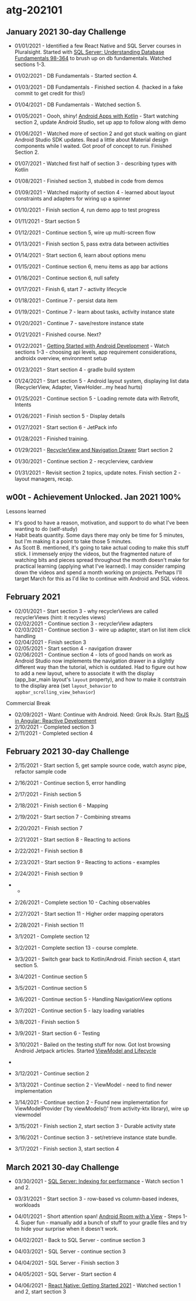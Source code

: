 # atg-202101

## January 2021 30-day Challenge

- 01/01/2021 - Identified a few React Native and SQL Server courses in Pluralsight. Started with [SQL Server: Understanding Database Fundamentals 98-364](https://app.pluralsight.com/library/courses/sqlserver-database-fundamentals/table-of-contents)
 to brush up on db fundamentals. Watched sections 1-3.
 - 01/02/2021 - DB Fundamentals - Started section 4.
 - 01/03/2021 - DB Fundamentals - Finished section 4. (hacked in a fake commit to get credit for this!)
 - 01/04/2021 - DB Fundamentals - Watched section 5.

- 01/05/2021 - Oooh, shiny! [Android Apps with Kotlin](https://app.pluralsight.com/library/courses/android-apps-kotlin-build-first-app/table-of-contents) - Start watching section 2, update Android Studio, set up app to follow along with demo
- 01/06/2021 - Watched more of section 2 and got stuck waiting on giant Android Studio SDK updates. Read a little about Material design components while I waited. Got proof of concept to run. Finished Section 2.
- 01/07/2021 - Watched first half of section 3 - describing types with Kotlin
- 01/08/2021 - Finished section 3, stubbed in code from demos
- 01/09/2021 - Watched majority of section 4 - learned about layout constraints and adapters for wiring up a spinner
- 01/10/2021 - Finish section 4, run demo app to test progress
- 01/11/2021 - Start section 5
- 01/12/2021 - Continue section 5, wire up multi-screen flow
- 01/13/2021 - Finish section 5, pass extra data between activities
- 01/14/2021 - Start section 6, learn about options menu
- 01/15/2021 - Continue section 6, menu items as app bar actions
- 01/16/2021 - Continue section 6, null safety
- 01/17/2021 - Finish 6, start 7 - activity lifecycle
- 01/18/2021 - Continue 7 - persist data item
- 01/19/2021 - Continue 7 - learn about tasks, activity instance state
- 01/20/2021 - Continue 7 - save/restore instance state
- 01/21/2021 - Finished course. Next?

- 01/22/2021 - [Getting Started with Android Development](https://app.pluralsight.com/library/courses/962c96ba-a414-42d6-882d-d9eecf28a3ff) - Watch sections 1-3 - choosing
api levels, app requirement considerations, androidx overview, environment setup
- 01/23/2021 - Start section 4 - gradle build system
- 01/24/2021 - Start section 5 - Android layout system, displaying list data (RecyclerView, Adapter, ViewHolder...my head hurts)
- 01/25/2021 - Continue section 5 - Loading remote data with Retrofit, Intents
- 01/26/2021 - Finish section 5 - Display details
- 01/27/2021 - Start section 6 - JetPack info
- 01/28/2021 - Finished training.

- 01/29/2021 - [RecyclerView and Navigation Drawer](https://app.pluralsight.com/library/courses/android-apps-kotlin-recyclerview-navigation-drawer/table-of-contents)
    Start section 2
- 01/30/2021 - Continue section 2 - recyclerview, cardview
- 01/31/2021 - Revisit section 2 topics, update notes. Finish section 2 - layout managers, recap.

## w00t - Achievement Unlocked. Jan 2021 100%

Lessons learned

- It's good to have a reason, motivation, and support to do what I've been wanting to do (self-study)
- Habit beats quantity. Some days there may only be time for 5 minutes, but I'm making it a point to take those 5 minutes.
- As Scott B. mentioned, it's going to take actual coding to make this stuff stick. I immensely enjoy the videos, but the fragmented nature of watching bits and pieces spread throughout the month doesn't make for practical learning (applying what I've learned). I may consider ramping down the videos and spend a month working on projects. Perhaps I'll target March for this as I'd like to continue with Android and SQL videos.

## February 2021

- 02/01/2021 - Start section 3 - why recyclerViews are called recyclerViews (hint: it recycles views)
- 02/02/2021 - Continue section 3 - recyclerView adapters
- 02/03/2021 - Continue section 3 - wire up adapter, start on list item click handling
- 02/04/2021 - Finish section 3
- 02/05/2021 - Start section 4 - navigation drawer
- 02/06/2021 - Continue section 4 - lots of good hands on work as Android Studio now implements the navigation drawer in a slightly different way than the tutorial, which is outdated. Had to figure out how to add a new layout, where to associate it with the display (app_bar_main layout's `layout` property), and how to make it contstrain to the display area (set `layout_behavior` to `appbar_scrolling_view_behavior`)

Commercial Break

- 02/09/2021 - Want: Continue with Android. Need: Grok RxJs. Start [RxJS in Angular: Reactive Development](https://app.pluralsight.com/library/courses/rxjs-angular-reactive-development/table-of-contents)
- 2/10/2021 - Completed section 3
- 2/11/2021 - Completed section 4

## February 2021 30-day Challenge

- 2/15/2021 - Start section 5, get sample source code, watch async pipe, refactor sample code
- 2/16/2021 - Continue section 5, error handling
- 2/17/2021 - Finish section 5
- 2/18/2021 - Finish section 6 - Mapping
- 2/19/2021 - Start section 7 - Combining streams
- 2/20/2021 - Finish section 7
- 2/21/2021 - Start section 8 - Reacting to actions
- 2/22/2021 - Finish section 8
- 2/23/2021 - Start section 9 - Reacting to actions - examples
- 2/24/2021 - Finish section 9
- -
- 2/26/2021 - Complete section 10 - Caching observables
- 2/27/2021 - Start section 11 - Higher order mapping operators
- 2/28/2021 - Finish section 11
- 3/1/2021 - Complete section 12
- 3/2/2021 - Complete section 13 - course complete.

- 3/3/2021 - Switch gear back to Kotlin/Android. Finish section 4, start section 5.
- 3/4/2021 - Continue section 5
- 3/5/2021 - Continue section 5
- 3/6/2021 - Continue section 5 - Handling NavigationView options
- 3/7/2021 - Continue section 5 - lazy loading variables
- 3/8/2021 - Finish section 5
- 3/9/2021 - Start section 6 - Testing

- 3/10/2021 - Bailed on the testing stuff for now. Got lost browsing Android Jetpack articles. Started [ViewModel and Lifecycle](https://app.pluralsight.com/player?course=4c807b86-c512-4212-8513-d7c244c4363c&name=4138bdaf-baa8-4780-b5a0-068d7387ea46)
- 
- 3/12/2021 - Continue section 2
- 3/13/2021 - Continue section 2 - ViewModel - need to find newer implementation
- 3/14/2021 - Continue section 2 - Found new implementation for ViewModelProvider ('by viewModels()' from activity-ktx library), wire up viewmodel
- 3/15/2021 - Finish section 2, start section 3 - Durable activity state
- 3/16/2021 - Continue section 3 - set/retrieve instance state bundle.
- 3/17/2021 - Finish section 3, start section 4

## March 2021 30-day Challenge

- 03/30/2021 - [SQL Server: Indexing for performance](https://app.pluralsight.com/library/courses/sqlserver-indexing-for-performance/table-of-contents) - Watch section 1 and 2.
- 03/31/2021 - Start section 3 - row-based vs column-based indexes, workloads

- 04/01/2021 - Short attention span! [Android Room with a View](https://developer.android.com/codelabs/android-room-with-a-view-kotlin) - Steps 1-4. Super fun - manually add a bunch of stuff to your gradle files and try to hide your surprise when it doesn't work.

- 04/02/2021 - Back to SQL Server - continue section 3
- 04/03/2021 - SQL Server - continue section 3
- 04/04/2021 - SQL Server - Finish section 3
- 04/05/2021 - SQL Server - Start section 4

- 04/06/2021 - [React Native: Getting Started 2021](https://app.pluralsight.com/library/courses/react-native-get-started/table-of-contents) - Watched section 1 and 2, start section 3

